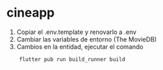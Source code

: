 # cineapp

1. Copiar el .env.template y renovarlo a .env
2. Cambiar las variables de entorno (The MovieDB)
3. Cambios en la entidad, ejecutar el comando
```
    flutter pub run build_runner build
```
